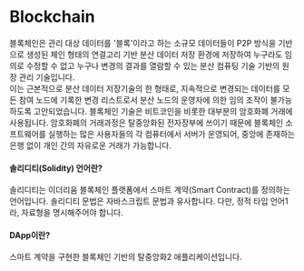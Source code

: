 # Blockchain
블록체인은 관리 대상 데이터를 '블록'이라고 하는 소규모 데이터들이 P2P 방식을 기반으로 생성된 체인 형태의 연결고리 기반 분산 데이터 저장 환경에 저장하여 누구라도 임의로 수정할 수 없고 누구나 변경의 결과를 열람할 수 있는 분산 컴퓨팅 기술 기반의 원장 관리 기술입니다.  
이는 근본적으로 분산 데이터 저장기술의 한 형태로, 지속적으로 변경되는 데이터를 모든 참여 노드에 기록한 변경 리스트로서 분산 노드의 운영자에 의한 임의 조작이 불가능하도록 고안되었습니다. 블록체인 기술은 비트코인을 비롯한 대부분의 암호화폐 거래에 사용됩니다. 암호화폐의 거래과정은 탈중앙화된 전자장부에 쓰이기 때문에 블록체인 소프트웨어를 실행하는 많은 사용자들의 각 컴퓨터에서 서버가 운영되어, 중앙에 존재하는 은행 없이 개인 간의 자유로운 거래가 가능합니다.

#### 솔리디티(Solidity) 언어란?
솔리디티는 이더리움 블록체인 플랫폼에서 스마트 계약(Smart Contract)를 정의하는 언어입니다.
솔리디티 문법은 자바스크립트 문법과 유사합니다. 다만, 정적 타입 언어1라, 자료형을 명시해주어야 합니다.

#### DApp이란?
스마트 계약을 구현한 블록체인 기반의 탈중앙화2 애플리케이션입니다.
